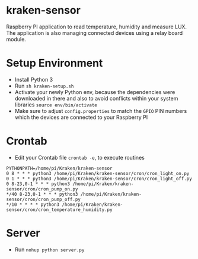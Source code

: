 # kraken-sensor
Raspberry PI application to read temperature, humidity and measure LUX. The application is also managing connected devices using a relay board module.

# Setup Environment

   - Install Python 3
   - Run `sh kraken-setup.sh`
   - Activate your newly Python env, because the dependencies were downloaded in there and also to avoid conflicts within your system libraries `source env/bin/activate`
   - Make sure to adjust `config.properties` to match the `GPIO` PIN numbers which the devices are connected to your Raspberry PI

# Crontab

   - Edit your Crontab file `crontab -e`, to execute routines
 
```
PYTHONPATH=/home/pi/Kraken/kraken-sensor
0 8 * * * python3 /home/pi/Kraken/kraken-sensor/cron/cron_light_on.py
0 1 * * * python3 /home/pi/Kraken/kraken-sensor/cron/cron_light_off.py
0 8-23,0-1 * * * python3 /home/pi/Kraken/kraken-sensor/cron/cron_pump_on.py
*/40 8-23,0-1 * * * python3 /home/pi/Kraken/kraken-sensor/cron/cron_pump_off.py
*/10 * * * * python3 /home/pi/Kraken/kraken-sensor/cron/cron_temperature_humidity.py
```

# Server

   - Run `nohup python server.py` 

